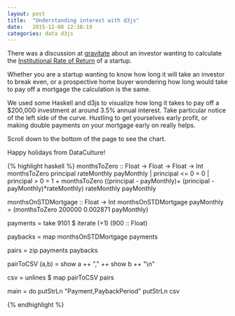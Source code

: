 ```yaml
---
layout: post
title:  "Understanding interest with d3js"
date:   2015-12-08 12:38:19
categories: data d3js
---
```


There was a discussion at [gravitate](http://www.gravitatedsm.com) about an investor wanting to calculate the [Institutional Rate of Return](http://www.investopedia.com/exam-guide/cfa-level-1/corporate-finance/npv-net-present-value-irr-internal-rate-of-return.asp?header_alt=c) of a startup.

Whether you are a startup wanting to know how long it will take an investor to break even, or a prospective home buyer wondering how long would take to pay off a mortgage the calculation is the same.

We used some Haskell and d3js to visualize how long it takes to pay off a $200,000 investment at around 3.5% annual interest. Take particular notice of the left side of the curve. Hustling to get yourselves early profit, or making double payments on your mortgage early on really helps. 

Scroll down to the bottom of the page to see the chart.

Happy holidays from DataCulture!



{% highlight haskell %}
monthsToZero :: Float -> Float -> Float  -> Int
monthsToZero principal rateMonthly payMonthly | principal <= 0  = 0
                                              | principal > 0 =  1 + monthsToZero ((principal - payMonthly)+ (principal - payMonthly)*rateMonthly) rateMonthly payMonthly


monthsOnSTDMortgage :: Float -> Int
monthsOnSTDMortgage payMonthly = (monthsToZero 200000 0.002871 payMonthly)

payments = take 9101 $ iterate (+1) (900 :: Float)

paybacks = map monthsOnSTDMortgage payments

pairs = zip payments paybacks

pairToCSV (a,b) = show a ++ "," ++ show b ++ "\n" 

csv = unlines $ map pairToCSV pairs

main = do
	    putStrLn "Payment,PaybackPeriod"
	    putStrLn csv

{% endhighlight %}


<style>

.axis path,
.axis line {
  fill: none;
  stroke: #000;
  shape-rendering: crispEdges;
}

.dot {
  stroke: #000;
}

.tooltip {
  position: absolute;
  width: 200px;
  height: 28px;
  pointer-events: none;
}
</style>
<script src="http://d3js.org/d3.v3.min.js"></script>

<script>
var margin = {top: 20, right: 20, bottom: 30, left: 40},
    width = 960 - margin.left - margin.right,
    height = 500 - margin.top - margin.bottom;

/* 
 * value accessor - returns the value to encode for a given data object.
 * scale - maps value to a visual display encoding, such as a pixel position.
 * map function - maps from data value to display value
 * axis - sets up axis
 */ 

// setup x 
var xValue = function(d) { return d.Payment;}, // data -> value
    xScale = d3.scale.linear().range([0, width]), // value -> display
    xMap = function(d) { return xScale(xValue(d));}, // data -> display
    xAxis = d3.svg.axis().scale(xScale).orient("bottom");

// setup y
var yValue = function(d) { return d["PaybackPeriod"];}, // data -> value
    yScale = d3.scale.linear().range([height, 0]), // value -> display
    yMap = function(d) { return yScale(yValue(d));}, // data -> display
    yAxis = d3.svg.axis().scale(yScale).orient("left");

// setup fill color
var cValue = function(d) { return d.Avoided;},
    color = d3.scale.category10();

// add the graph canvas to the body of the webpage
var svg = d3.select("body").append("svg")
    .attr("width", width + margin.left + margin.right)
    .attr("height", height + margin.top + margin.bottom)
  .append("g")
    .attr("transform", "translate(" + margin.left + "," + margin.top + ")");

// add the tooltip area to the webpage
var tooltip = d3.select("body").append("div")
    .attr("class", "tooltip")
    .style("opacity", 0);

// load data
var url = window.location.origin
var fileLocation = url.concat("/assets/payback.csv")
d3.csv(fileLocation, function(error, data) {

  // change string (from CSV) into number format
  data.forEach(function(d) {
    d.Payment = +d.Payment;
    d["PaybackPeriod"] = +d["PaybackPeriod"];

  });

  // don't want dots overlapping axis, so add in buffer to data domain
  xScale.domain([d3.min(data, xValue)-1, d3.max(data, xValue)+1]);
  yScale.domain([d3.min(data, yValue)-1, d3.max(data, yValue)+1]);

  // x-axis
  svg.append("g")
      .attr("class", "x axis")
      .attr("transform", "translate(0," + height + ")")
      .call(xAxis)
    .append("text")
      .attr("class", "label")
      .attr("x", width)
      .attr("y", -6)
      .style("text-anchor", "end")
      .text("Payment Per Month");

  // y-axis
  svg.append("g")
      .attr("class", "y axis")
      .call(yAxis)
    .append("text")
      .attr("class", "label")
      .attr("transform", "rotate(-90)")
      .attr("y", 6)
      .attr("dy", ".71em")
      .style("text-anchor", "end")
      .text("Payback Period (Months)");

  // draw dots
  svg.selectAll(".dot")
      .data(data)
    .enter().append("circle")
      .attr("class", "dot")
      .attr("r", 3.5)
      .attr("cx", xMap)
      .attr("cy", yMap)
      .style("fill", function(d) { return color(cValue(d));}) 
      .on("mouseover", function(d) {
          tooltip.transition()
               .duration(200)
               .style("opacity", .9);
          tooltip.html("(Dollars Per Month, Months)"+ "<br/> (" + xValue(d) 
	        + ", " + yValue(d) + ")")
               .style("left", (d3.event.pageX + 5) + "px")
               .style("top", (d3.event.pageY - 28) + "px");
      })
      .on("mouseout", function(d) {
          tooltip.transition()
               .duration(500)
               .style("opacity", 0);
      });

  // draw legend
  var legend = svg.selectAll(".legend")
      .data(color.domain())
    .enter().append("g")
      .attr("class", "legend")
      .attr("transform", function(d, i) { return "translate(0," + i * 20 + ")"; });

  
});

</script>